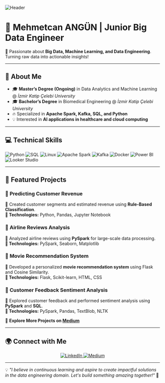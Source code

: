 ![Header](https://media3.giphy.com/media/v1.Y2lkPTc5MGI3NjExaDdodzI4bTFmOW9xbW03a21iYTNhNDA0aGhmNGVkejg4cTdrenI4ayZlcD12MV9pbnRlcm5hbF9naWZfYnlfaWQmY3Q9Zw/bGgsc5mWoryfgKBx1u/giphy.gif)

# 🌟 Mehmetcan ANGÜN | Junior Big Data Engineer  

🚀 Passionate about **Big Data, Machine Learning, and Data Engineering**. Turning raw data into actionable insights!  

---

## 📌 About Me
- 🎓 **Master’s Degree (Ongoing)** in Data Analytics and Machine Learning @ *İzmir Katip Çelebi University*
- 🎓 **Bachelor’s Degree** in Biomedical Engineering @ *İzmir Katip Çelebi University*
- 🔥 Specialized in **Apache Spark, Kafka, SQL, and Python**
- 💡 Interested in **AI applications in healthcare and cloud computing**

---

## 💻 Technical Skills

![Python](https://img.shields.io/badge/Python-3776AB?style=for-the-badge&logo=python&logoColor=white) 
![SQL](https://img.shields.io/badge/SQL-4479A1?style=for-the-badge&logo=postgresql&logoColor=white)
![Linux](https://img.shields.io/badge/Linux-FCC624?style=for-the-badge&logo=linux&logoColor=black)
![Apache Spark](https://img.shields.io/badge/Apache%20Spark-FDB813?style=for-the-badge&logo=apachespark&logoColor=black)
![Kafka](https://img.shields.io/badge/Apache%20Kafka-231F20?style=for-the-badge&logo=apachekafka&logoColor=white)
![Docker](https://img.shields.io/badge/Docker-2496ED?style=for-the-badge&logo=docker&logoColor=white)
![Power BI](https://img.shields.io/badge/Power%20BI-F2C811?style=for-the-badge&logo=powerbi&logoColor=black)
![Looker Studio](https://img.shields.io/badge/Looker%20Studio-4285F4?style=for-the-badge&logo=looker&logoColor=white)

---

## 🚀 Featured Projects

### 🎯 **Predicting Customer Revenue**
📌 Created customer segments and estimated revenue using **Rule-Based Classification**.  
**🔹 Technologies:** Python, Pandas, Jupyter Notebook  

### 🎯 **Airline Reviews Analysis**
📌 Analyzed airline reviews using **PySpark** for large-scale data processing.  
**🔹 Technologies:** PySpark, Seaborn, Matplotlib  

### 🎯 **Movie Recommendation System**
📌 Developed a personalized **movie recommendation system** using Flask and Cosine Similarity.  
**🔹 Technologies:** Flask, Scikit-learn, HTML, CSS  

### 🎯 **Customer Feedback Sentiment Analysis**
📌 Explored customer feedback and performed sentiment analysis using **PySpark** and **SQL**.  
**🔹 Technologies:** PySpark, Pandas, TextBlob, NLTK  

🔗 **Explore More Projects on [Medium](https://medium.com/@Mehmtcnangn)**

---

## 🌍 Connect with Me

<p align="center">
  <a href="https://www.linkedin.com/in/mehmetcan-angün-28353406-ma" target="_blank">
    <img src="https://img.shields.io/badge/LinkedIn-0077B5?style=for-the-badge&logo=linkedin&logoColor=white" alt="LinkedIn">
  </a>
  <a href="https://medium.com/@Mehmtcnangn" target="_blank">
    <img src="https://img.shields.io/badge/Medium-000000?style=for-the-badge&logo=medium&logoColor=white" alt="Medium">
  </a>
</p>

---

💡 *"I believe in continuous learning and aspire to create impactful solutions in the data engineering domain. Let's build something amazing together!"* 🚀
